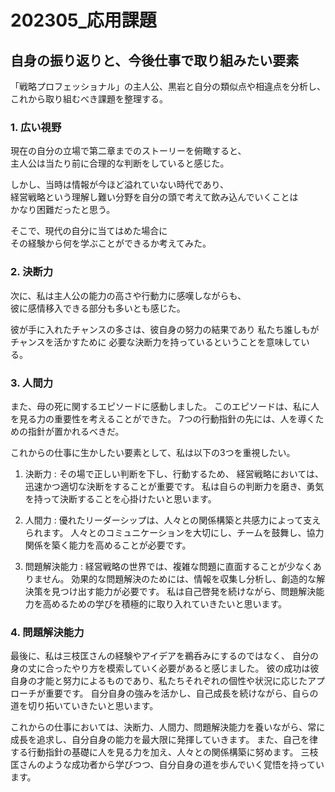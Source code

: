 # 202305_応用課題

## 自身の振り返りと、今後仕事で取り組みたい要素
「戦略プロフェッショナル」の主人公、黒岩と自分の類似点や相違点を分析し、<br>
これから取り組むべき課題を整理する。

### 1. 広い視野
現在の自分の立場で第二章までのストーリーを俯瞰すると、<br>
主人公は当たり前に合理的な判断をしていると感じた。

しかし、当時は情報が今ほど溢れていない時代であり、<br>
経営戦略という理解し難い分野を自分の頭で考えて飲み込んでいくことは<br>
かなり困難だったと思う。

そこで、現代の自分に当てはめた場合に<br>
その経験から何を学ぶことができるか考えてみた。

### 2. 決断力
次に、私は主人公の能力の高さや行動力に感嘆しながらも、<br>
彼に感情移入できる部分も多いとも感じた。

彼が手に入れたチャンスの多さは、彼自身の努力の結果であり
私たち誰しもがチャンスを活かすために
必要な決断力を持っているということを意味している。

### 3. 人間力
また、母の死に関するエピソードに感動しました。
このエピソードは、私に人を見る力の重要性を考えることができた。
7つの行動指針の先には、人を導くための指針が置かれるべきだ。

これからの仕事に生かしたい要素として、私は以下の3つを重視したい。

1. 決断力 : その場で正しい判断を下し、行動するため、
経営戦略においては、迅速かつ適切な決断をすることが重要です。
私は自らの判断力を磨き、勇気を持って決断することを心掛けたいと思います。

2. 人間力 : 優れたリーダーシップは、人々との関係構築と共感力によって支えられます。
人々とのコミュニケーションを大切にし、チームを鼓舞し、協力関係を築く能力を高めることが必要です。

3. 問題解決能力 : 経営戦略の世界では、複雑な問題に直面することが少なくありません。
効果的な問題解決のためには、情報を収集し分析し、創造的な解決策を見つけ出す能力が必要です。
私は自己啓発を続けながら、問題解決能力を高めるための学びを積極的に取り入れていきたいと思います。

### 4. 問題解決能力
最後に、私は三枝匡さんの経験やアイデアを鵜呑みにするのではなく、
自分の身の丈に合ったやり方を模索していく必要があると感じました。
彼の成功は彼自身の才能と努力によるものであり、私たちそれぞれの個性や状況に応じたアプローチが重要です。
自分自身の強みを活かし、自己成長を続けながら、自らの道を切り拓いていきたいと思います。

これからの仕事においては、決断力、人間力、問題解決能力を養いながら、常に成長を追求し、自分自身の能力を最大限に発揮していきます。
また、自己を律する行動指針の基礎に人を見る力を加え、人々との関係構築に努めます。
三枝匡さんのような成功者から学びつつ、自分自身の道を歩んでいく覚悟を持っています。
